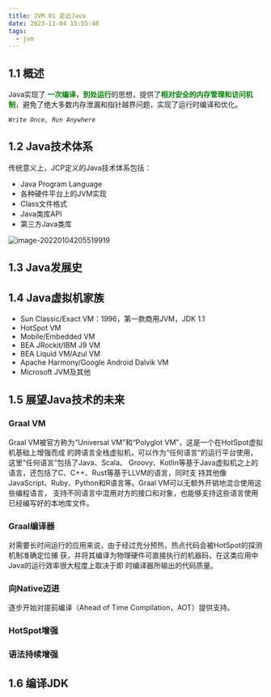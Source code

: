 ```yaml
---
title: JVM.01 走近Java
date: 2023-11-04 15:55:48
tags:
  - jvm
---
```


## 1.1 概述

Java实现了 <font color="green">**一次编译，到处运行**</font>的思想，提供了<font color="green">**相对安全的内存管理和访问机制**</font>，避免了绝大多数内存泄漏和指针越界问题，实现了运行时编译和优化。

*`Write Once, Run Anywhere`*

## 1.2 Java技术体系

传统意义上，JCP定义的Java技术体系包括：

- Java Program Language
- 各种硬件平台上的JVM实现
- Class文件格式
- Java类库API
- 第三方Java类库

![image-20220104205519919](https://cdn.astero.xyz/img/202201042055535.png)

## 1.3 Java发展史

## 1.4 Java虚拟机家族

- Sun Classic/Exact VM：1996，第一款商用JVM，JDK 1.1
- HotSpot VM
- Mobile/Embedded VM
- BEA JRockit/IBM J9 VM
- BEA Liquid VM/Azul VM
- Apache Harmony/Google Android Dalvik VM
- Microsoft JVM及其他

## 1.5 展望Java技术的未来

### Graal VM

Graal VM被官方称为“Universal VM”和“Polyglot VM”，这是一个在HotSpot虚拟机基础上增强而成 的跨语言全栈虚拟机，可以作为“任何语言”的运行平台使用，这里“任何语言”包括了Java、Scala、 Groovy、Kotlin等基于Java虚拟机之上的语言，还包括了C、C++、Rust等基于LLVM的语言，同时支 持其他像JavaScript、Ruby、Python和R语言等。Graal VM可以无额外开销地混合使用这些编程语言， 支持不同语言中混用对方的接口和对象，也能够支持这些语言使用已经编写好的本地库文件。

### Graal编译器

对需要长时间运行的应用来说，由于经过充分预热，热点代码会被HotSpot的探测机制准确定位捕 获，并将其编译为物理硬件可直接执行的机器码，在这类应用中Java的运行效率很大程度上取决于即 时编译器所输出的代码质量。

### 向Native迈进

逐步开始对提前编译（Ahead of Time Compilation，AOT）提供支持。

### HotSpot增强

### 语法持续增强

## 1.6 编译JDK

